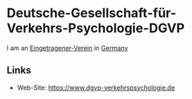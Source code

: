 # Deutsche-Gesellschaft-für-Verkehrs-Psychologie-DGVP

I am an [Eingetragener-Verein](680003.md) in [Germany](140000025.md)

## Links

- Web-Site: https://www.dgvp-verkehrspsychologie.de
